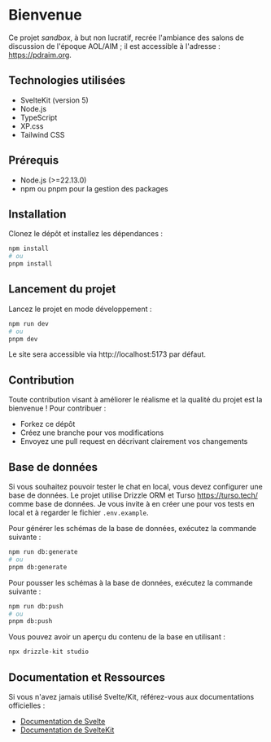# Bienvenue

Ce projet *sandbox*, à but non lucratif, recrée l'ambiance des salons de discussion de l'époque AOL/AIM ; il est accessible à l'adresse : https://pdraim.org.

## Technologies utilisées
- SvelteKit (version 5)
- Node.js
- TypeScript
- XP.css
- Tailwind CSS


## Prérequis
- Node.js (>=22.13.0)
- npm ou pnpm pour la gestion des packages

## Installation
Clonez le dépôt et installez les dépendances :

```bash
npm install
# ou
pnpm install
```

## Lancement du projet
Lancez le projet en mode développement :

```bash
npm run dev
# ou
pnpm dev
```

Le site sera accessible via http://localhost:5173 par défaut.

## Contribution
Toute contribution visant à améliorer le réalisme et la qualité du projet est la bienvenue !
Pour contribuer :
- Forkez ce dépôt
- Créez une branche pour vos modifications
- Envoyez une pull request en décrivant clairement vos changements

## Base de données

Si vous souhaitez pouvoir tester le chat en local, vous devez configurer une base de données. Le projet utilise Drizzle ORM et Turso https://turso.tech/ comme base de données. Je vous invite à en créer une pour vos tests en local et à regarder le fichier `.env.example`.

Pour générer les schémas de la base de données, exécutez la commande suivante :

```bash
npm run db:generate
# ou
pnpm db:generate
```

Pour pousser les schémas à la base de données, exécutez la commande suivante :

```bash
npm run db:push
# ou
pnpm db:push
```
Vous pouvez avoir un aperçu du contenu de la base en utilisant :

```bash
npx drizzle-kit studio
```

## Documentation et Ressources
Si vous n'avez jamais utilisé Svelte/Kit, référez-vous aux documentations officielles :
- [Documentation de Svelte](https://svelte.dev/docs/)
- [Documentation de SvelteKit](https://svelte.dev/docs/kit/@sveltejs-kit)

